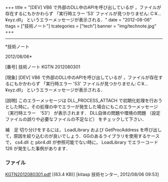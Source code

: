 ﻿+++
title = "[DEV] VB6 で外部のDLL中のAPIを呼び出しているが ，ファイルが存在するにもかかわらず 「実行時エラー '53' ファイルが見つかりません: C:¥...¥xyz.dll」 というエラーメッセージが表示される．"
date = "2012-08-06"
ttags = ["技術ノート"]
tcategories = ["tech"]
banner = "img/technote.jpg"
+++

-----------------------------------------------------------------------------------------------------------------------------

*技術ノート

2012/08/06*


[番号]
技術ノート KGTN 2012080301

[現象]
[DEV] VB6 で外部のDLL中のAPIを呼び出しているが
，ファイルが存在するにもかかわらず 「実行時エラー '53'
ファイルが見つかりません: C:¥...¥xyz.dll」
というエラーメッセージが表示される．

[説明]
このエラーメッセージは DLL_PROCESS_ATTACH
で初期化処理を行おうとした時に，その処理の中でエラーが発生した場合にもこのエラーメッセージ
（実行時エラー　'53'） が表示されます． DLL自体の問題や環境の問題
（設定ファイルの誤りや必要なファイルの不足など） をチェックして下さい．

補　足
切り分けをするには， LoadLibrary および GetProcAddress
を呼び出して，原因を絞り込むのが良いでしょう．GGのあるライブラリを使用するケースで，
cs4.dll と pbr4.dll が参照可能でない時に， LoadLibrary でエラーコード
126 が発生した事例があります．


### ファイル

 
 


[KGTN2012080301.pdf](http://techreport.kitasp.net/attachments/download/966/KGTN2012080301.pdf)
 [(63.4 KB)] [kitasp 技術センター, 2012/08/06
09:53]


 


 

